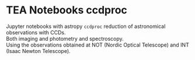 # TEA Notebooks ccdproc

Jupyter notebooks with astropy ``ccdproc`` reduction of astronomical observations with CCDs.  
Both imaging and photometry and spectroscopy.  
Using the observations obtained at NOT (Nordic Optical Telescope) and INT (Isaac Newton Telescope). 


